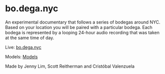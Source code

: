 # bo.dega.nyc

An experimental documentary that follows a series of bodegas around NYC. Based on your location you will be paired with a particular bodega. Each bodega is represented by a looping 24-hour audio recording that was taken at the same time of day.

Live: [bo.dega.nyc](http://bo.dega.nyc)

Models: [Models](http://bo.dega.nyc/models.html)

Made by Jenny Lim, Scott Reitherman and Cristóbal Valenzuela